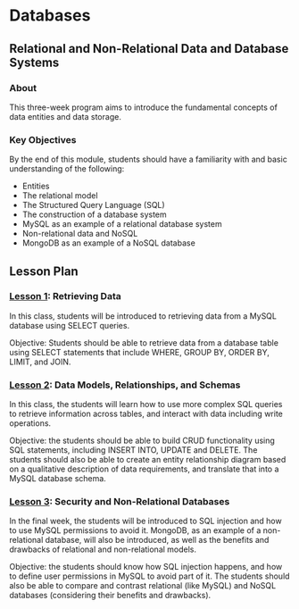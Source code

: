 # Databases

## Relational and Non-Relational Data and Database Systems

### About

This three-week program aims to introduce the fundamental concepts of data entities and data storage.

### Key Objectives

By the end of this module, students should have a familiarity with and basic understanding of the following:

- Entities
- The relational model
- The Structured Query Language (SQL)
- The construction of a database system
- MySQL as an example of a relational database system
- Non-relational data and NoSQL
- MongoDB as an example of a NoSQL database

## Lesson Plan

### [Lesson 1](lesson1/): Retrieving Data

In this class, students will be introduced to retrieving data from a MySQL database using SELECT queries.

Objective: Students should be able to retrieve data from a database table using SELECT statements that include WHERE, GROUP BY, ORDER BY, LIMIT, and JOIN.

### [Lesson 2](lesson2/): Data Models, Relationships, and Schemas

In this class, the students will learn how to use more complex SQL queries to retrieve information across tables, and interact with data including write operations.

Objective: the students should be able to build CRUD functionality using SQL statements, including INSERT INTO, UPDATE and DELETE. The students should also be able to create an entity relationship diagram based on a qualitative description of data requirements, and translate that into a MySQL database schema.

### [Lesson 3](lesson3/): Security and Non-Relational Databases

In the final week, the students will be introduced to SQL injection and how to use MySQL permissions to avoid it. MongoDB, as an example of a non-relational database, will also be introduced, as well as the benefits and drawbacks of relational and non-relational models.

Objective: the students should know how SQL injection happens, and how to define user permissions in MySQL to avoid part of it. The students should also be able to compare and contrast relational (like MySQL) and NoSQL databases (considering their benefits and drawbacks).
